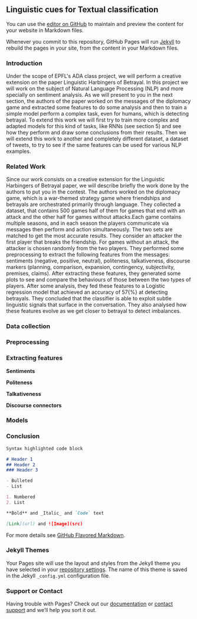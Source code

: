 ## Linguistic cues for Textual classification 

You can use the [editor on GitHub](https://github.com/zeineb111/data_story_WAP/edit/gh-pages/index.md) to maintain and preview the content for your website in Markdown files.

Whenever you commit to this repository, GitHub Pages will run [Jekyll](https://jekyllrb.com/) to rebuild the pages in your site, from the content in your Markdown files.

### Introduction

Under the scope of EPFL's ADA class project, we will perform a creative extension on the paper Linguistic  Harbingers  of  Betrayal. In this project we will work on the subject of Natural Language Processing (NLP) and more specially on sentiment analysis. As we will present to you in the next section, the authors of the paper worked on the messages of the diplomacy game and extracted some features to do some analysis and then to train a simple model perform a complex task, even for humans, which is detecting betrayal. To extend this work we will first try to train more complex and adapted models for this kind of tasks, like RNNs (see section 5) and see how they perform and draw some conclusions from their results. Then we will extend this work to another and completely different dataset, a dataset of tweets, to try to see if the same features can be used for various NLP examples.

### Related Work 

Since our work consists on a creative extension for the Linguistic Harbingers of Betrayal paper, we will describe briefly the work done by the authors to put you in the contest. The authors worked on the diplomacy game, which is a war-themed strategy
game where friendships and betrayals are orchestrated primarily through language. They collected a dataset, that contains 500 games half of them for games that end with an attack and the other half for games without attacks.Each game contains multiple seasons, and in each season the players communicate via messages then perform and action simultaneously. The two sets are matched to get the most accurate results. They consider an attacker the first player that breaks the friendship. For games without an attack, the attacker is chosen randomly from the two players. They performed some preprocessing to extract the following features from the messages: sentiments (negative, positive, neutral), politeness, talkativeness, discourse markers (planning, comparison, expansion, contingency, subjectivity, premises, claims). After extracting these features, they generated some plots to see and compare the behaviours of those between the two types of players. After some analysis, they fed these features to a Logistic regression model that achieved an accuracy of 57{\%} at detecting betrayals. They concluded that the classifier is able
to exploit subtle linguistic signals that surface in the conversation. They  also analysed how these features evolve as we get closer to betrayal to detect imbalances.

### Data collection 

### Preprocessing 

### Extracting features
**Sentiments**

**Politeness**

**Talkativeness**

**Discourse connectors**

### Models 

### Conclusion



```markdown
Syntax highlighted code block

# Header 1
## Header 2
### Header 3

- Bulleted
- List

1. Numbered
2. List

**Bold** and _Italic_ and `Code` text

[Link](url) and ![Image](src)
```

For more details see [GitHub Flavored Markdown](https://guides.github.com/features/mastering-markdown/).

### Jekyll Themes

Your Pages site will use the layout and styles from the Jekyll theme you have selected in your [repository settings](https://github.com/zeineb111/data_story_WAP/settings). The name of this theme is saved in the Jekyll `_config.yml` configuration file.

### Support or Contact

Having trouble with Pages? Check out our [documentation](https://docs.github.com/categories/github-pages-basics/) or [contact support](https://github.com/contact) and we’ll help you sort it out.
